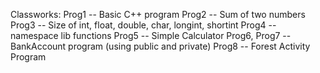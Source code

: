 Classworks:
  Prog1 -- Basic C++ program
  Prog2 -- Sum of two numbers
  Prog3 -- Size of int, float, double, char, longint, shortint
  Prog4 -- namespace lib functions
  Prog5 -- Simple Calculator
  Prog6, Prog7 -- BankAccount program (using public and private)
  Prog8 -- Forest Activity Program
